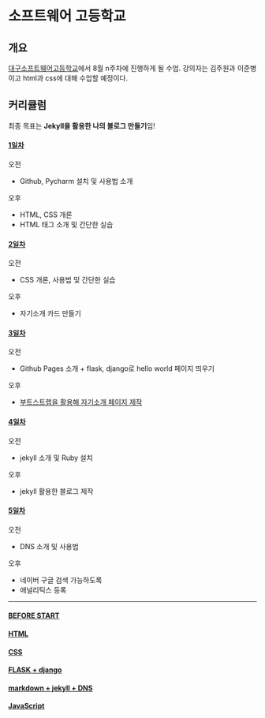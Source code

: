 # 소프트웨어 고등학교

## 개요
[대구소프트웨어고등학교](http://www.dgsw.hs.kr/)에서 8월 n주차에 진행하게 될  수업. 강의자는 김주원과 이준병이고 html과 css에 대해 수업할 예정이다.

## 커리큘럼
최종 목표는 **Jekyll을 활용한 나의 블로그 만들기**임!
#### [1일차](1st.md)
오전
- Github, Pycharm 설치 및 사용법 소개

오후
- HTML, CSS 개론
- HTML 태그 소개 및 간단한 실습

#### [2일차](./2nd.md)
오전
- CSS 개론, 사용법 및 간단한 실습

오후
- 자기소개 카드 만들기

#### [3일차](./3rd.md)
오전
- Github Pages 소개 + flask, django로 hello world 페이지 띄우기

오후
- [부트스트랩을 활용해 자기소개 페이지 제작](https://github.com/haedal-with-knu/WWW/blob/master/documents/6.introductionWeb.md)

#### [4일차](./4th.md)
오전
- jekyll 소개 및 Ruby 설치

오후
- jekyll 활용한 블로그 제작

#### [5일차](./5th.md)
오전
- DNS 소개 및 사용법

오후
- 네이버 구글 검색 가능하도록
- 애널리틱스 등록
--------

#### [BEFORE START](Software.md)  
#### [HTML](Software2.md)  
#### [CSS](Software3.md)  
#### [FLASK + django](Software4.md)  
#### [markdown + jekyll + DNS](Software5.md)  
#### [JavaScript](Software6.md)